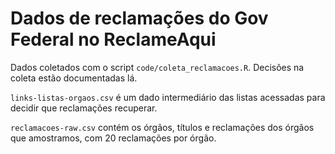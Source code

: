 # Dados de reclamações do Gov Federal no ReclameAqui

Dados coletados com o script `code/coleta_reclamacoes.R`. Decisões na coleta estão documentadas lá. 

`links-listas-orgaos.csv` é um dado intermediário das listas acessadas para decidir que reclamações recuperar. 

`reclamacoes-raw.csv` contém os órgãos, títulos e reclamações dos órgãos que amostramos, com 20 reclamações por órgão. 